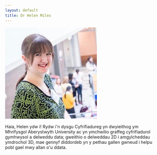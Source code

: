 ```yaml
---
layout: default
title: Dr Helen Miles
---
```


![Llun o Helen Miles yn y BCSWomen Lovelace Colloquium ym Mhrifysgol Salford, 2019](/assets/profile.jpg)

Haia, Helen ydw i! Rydw i'n dysgu Cyfrifiadureg yn dwyieithog ym Mhrifysgol Aberystwyth University ac yn ymchwilio graffeg cyfrifiadurol gymhwysol a delweddu data; gweithio o delweddau 2D i amgylcheddau ymdrochol 3D, mae gennyf diddordeb yn y pethau gallen gwneud i helpu pobl gael mwy allan o'u ddata.
